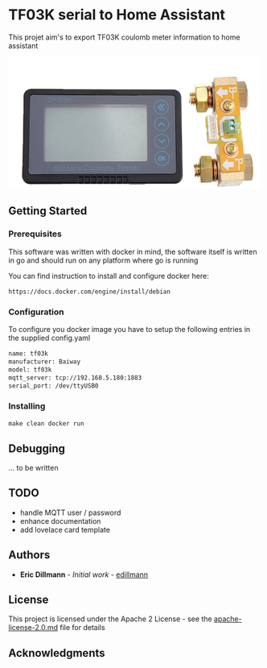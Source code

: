# TF03K serial to Home Assistant 

This projet aim's to export TF03K coulomb meter information
to home assistant

![](images/tf03k.png)

## Getting Started

### Prerequisites

This software was written with docker in mind, the software itself
is written in go and should run on any platform where go is running

You can find instruction to install and configure docker here:
```
https://docs.docker.com/engine/install/debian
```

### Configuration

To configure you docker image you have to setup the following entries
in the supplied config.yaml

```
name: tf03k
manufacturer: Baiway
model: tf03k
mqtt_server: tcp://192.168.5.180:1883
serial_port: /dev/ttyUSB0
```

### Installing

```
make clean docker run
```

## Debugging

... to be written

## TODO

* handle MQTT user / password
* enhance documentation
* add lovelace card template

## Authors

* **Eric Dillmann** - *Initial work* - [edillmann](https://github.com/edillmann)

## License

This project is licensed under the Apache 2 License - see the [apache-license-2.0.md](apache-license-2.0.md) file for details

## Acknowledgments


